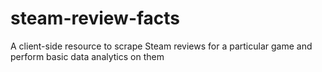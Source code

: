 # steam-review-facts
A client-side resource to scrape Steam reviews for a particular game and perform basic data analytics on them
